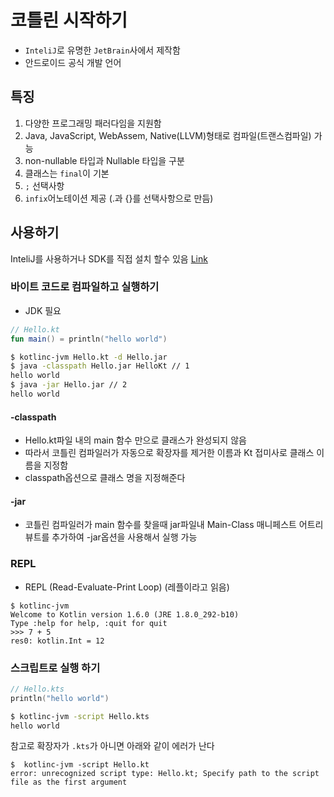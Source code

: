 # 코틀린 시작하기
- `InteliJ`로 유명한 `JetBrain`사에서 제작함 
- 안드로이드 공식 개발 언어

## 특징
1. 다양한 프로그래밍 패러다임을 지원함
2. Java, JavaScript, WebAssem, Native(LLVM)형태로 컴파일(트랜스컴파일) 가능
3. non-nullable 타입과 Nullable 타입을 구분
4. 클래스는 `final`이 기본
5. `;` 선택사항
6. `infix`어노테이션 제공 (.과 {}를 선택사항으로 만듬)

## 사용하기
InteliJ를 사용하거나 SDK를 직접 설치 할수 있음 
[Link](https://kotlinlang.org/docs/command-line.html)

### 바이트 코드로 컴파일하고 실행하기
- JDK 필요
```kotlin
// Hello.kt
fun main() = println("hello world")
```
```bash
$ kotlinc-jvm Hello.kt -d Hello.jar
$ java -classpath Hello.jar HelloKt // 1
hello world
$ java -jar Hello.jar // 2
hello world
```
#### -classpath
- Hello.kt파일 내의 main 함수 만으로 클래스가 완성되지 않음
- 따라서 코틀린 컴파일러가 자동으로 확장자를 제거한 이름과 Kt 접미사로 클래스 이름을 지정함 
- classpath옵션으로 클래스 명을 지정해준다
#### -jar
- 코틀린 컴파일러가 main 함수를 찾을때 jar파일내 Main-Class 매니페스트 어트리뷰트를 추가하여 -jar옵션을 사용해서 실행 가능

### REPL
- REPL (Read-Evaluate-Print Loop) (레플이라고 읽음)
```
$ kotlinc-jvm
Welcome to Kotlin version 1.6.0 (JRE 1.8.0_292-b10)
Type :help for help, :quit for quit
>>> 7 + 5
res0: kotlin.Int = 12
```

### 스크립트로 실행 하기
```kotlin
// Hello.kts
println("hello world")
```
```bash
$ kotlinc-jvm -script Hello.kts
hello world
```
참고로 확장자가 `.kts`가 아니면 아래와 같이 에러가 난다
```
$  kotlinc-jvm -script Hello.kt
error: unrecognized script type: Hello.kt; Specify path to the script file as the first argument
```
